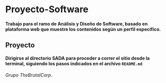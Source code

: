 # Proyecto-Software

#### Trabajo para el ramo de Análisis y Diseño de Software, basado en plataforma web que muestre los contenidos según un perfil específico.

## Proyecto

#### Dirigirse al directorio SADA para proceder a correr el sitio desde la terminal, siguiendo los pasos indicados en el archivo `README.md`

###### Grupo TheBrutalCorp.
